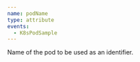 ```yaml
---
name: podName
type: attribute
events:
  - K8sPodSample
---
```


Name of the pod to be used as an identifier.